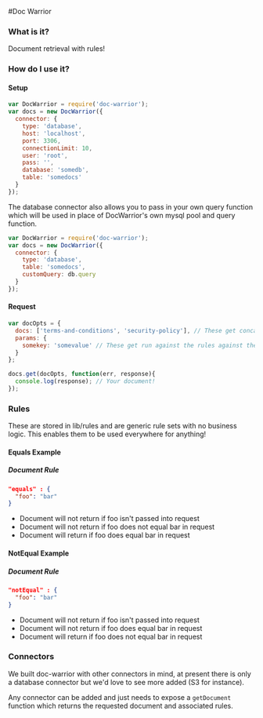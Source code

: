 #Doc Warrior

### What is it?
Document retrieval with rules!

### How do I use it?
#### Setup
```javascript
var DocWarrior = require('doc-warrior');
var docs = new DocWarrior({
  connector: {
    type: 'database',
    host: 'localhost',
    port: 3306,
    connectionLimit: 10,
    user: 'root',
    pass: '',
    database: 'somedb',
    table: 'somedocs'
  }
});
```

The database connector also allows you to pass in your own query function which will be used in place of DocWarrior's own mysql pool and query function.

```javascript
var DocWarrior = require('doc-warrior');
var docs = new DocWarrior({
  connector: {
    type: 'database',
    table: 'somedocs',
    customQuery: db.query
  }
});
```

#### Request
```javascript
var docOpts = {
  docs: ['terms-and-conditions', 'security-policy'], // These get concatenated
  params: {
    somekey: 'somevalue' // These get run against the rules against the document
  }
};

docs.get(docOpts, function(err, response){
  console.log(response); // Your document!
});
```


### Rules
These are stored in lib/rules and are generic rule sets with no business logic. This enables them to be used everywhere for anything!

#### Equals Example
##### Document Rule
```json
"equals" : {
  "foo": "bar"
}
```
* Document will not return if foo isn't passed into request
* Document will not return if foo does not equal bar in request
* Document will return if foo does equal bar in request

#### NotEqual Example
##### Document Rule
```json
"notEqual" : {
  "foo": "bar"
}
```
* Document will not return if foo isn't passed into request
* Document will not return if foo does equal bar in request
* Document will return if foo does not equal bar in request


### Connectors
We built doc-warrior with other connectors in mind, at present there is only a database connector but we'd love to see more added (S3 for instance).

Any connector can be added and just needs to expose a `getDocument` function which returns the requested document and associated rules.
